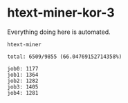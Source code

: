 # htext-miner-kor-3

Everything doing here is automated.

```
htext-miner

total: 6509/9855 (66.04769152714358%)

job0: 1177
job1: 1364
job2: 1282
job3: 1405
job4: 1281
```